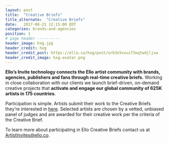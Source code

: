 ```yaml
---
layout: post
title:  "Creative Briefs"
title_alternate:  "Creative Briefs"
date:   2017-08-21 12:15:00 EDT
categories: brands-and-agencies
position: 1
# page header ----------
header_image: hxg.jpg
header_credit: hxg
header_credit_post: https://ello.co/hxg/post/urb3n5xvuif3oqtwdjljsw
header_credit_image: hxg-avatar.png
---
```


**Ello’s Invite technology connects the Ello artist community with brands, agencies, publishers and fans through real-time creative briefs.** Working in close collaboration with our clients we launch brief-driven, on-demand creative projects that **activate and engage our global community of 625K artists in 175 countries**.

Participation is simple. Artists submit their work to the Creative Briefs they’re interested in [here](https://ello.co/invites). Selected artists are chosen by a vetted, unbiased panel of judges and are awarded for their creative work per the criteria of the Creative Brief.

To learn more about participating in Ello Creative Briefs contact us at ArtistInvites@ello.co.
